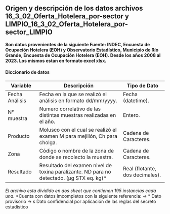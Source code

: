 ## Origen y descripción de los datos archivos 16_3_02_Oferta_Hotelera_por-sector y LIMPIO_16_3_02_Oferta_Hotelera_por-sector_LIMPIO
**Son datos provenientes de la siguiente Fuente: INDEC, Encuesta de Ocupación Hotelera (EOH) y Observatorio Estadístico, Municipio de Río Grande, Encuesta de Ocupación Hotelera (EOH).
Desde los años 2008 al 2023. Los mismos estan en formato excel xlsx.**

#### Diccionario de datos
| Variable | Descripción | Tipo de Dato |
| ------------ | ------------ | ------------ |
| Fecha Análisis | Fecha en la que se realizó el análisis en formato dd/mm/yyyy. | Fecha (datetime). |
| N° muestra | Numero correlativo de las distintas muestras realizadas en el año. | Entero.   |
| Producto | Molusco con el cual se realizó el examen M para mejillón, Ch para cholga. | Cadena de Caracteres. |
| Zona | Código o nombre de la zona de donde se recolecto la muestra. | Cadena de Caracteres. |
| Resultado | Resultado del examen nivel de toxina paralizante. ND para no detectado. (µg STX eq. kg)* | Real (flotante, dos decimales). |

*El archivo esta dividido en dos sheet que contienen 195 instancias cada una.*
*Cuenta con datos imcompletos con la siguiente referencia:
-> * Dato provisorio
-> s Dato confidencial por aplicación de las reglas del secreto estadístico
